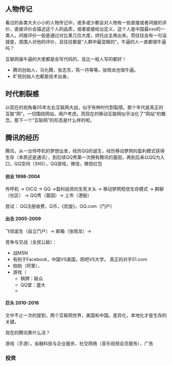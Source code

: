 ## 人物传记

看过的各类大大小小的人物传记中，或多或少都会对人物有一些直接或者间接的评价，直接评价会描述这个人的品质，或者直接给出定义，这个人是中国最xxx的一类人。间接评价一般是通过对比某几位大佬，烘托出主角出来。而往往会有一句话就是，周围人对他的评价，且往往都是“人群中最显眼的”。牛逼的人一直都很牛逼吗？

互联网届牛逼的大佬都是会写代码的，且比一般人写的都好！

* 腾讯创始人，马化腾，张志东，陈一丹等等。张晓龙也很牛逼。
* 旷视创始人也都是技术出身。

## 时代割裂感

以现在的视角看05年左右互联网大战，似乎有种时代割裂感。那个年代是真正的互联“网”。一切围绕网站，用户考虑。而现在的移动互联网似乎淡化了“网站”的概念。那下一个“互联网”的形态是什么样的呢。

## 腾讯的经历

腾讯，从一台传呼机的梦想出发，经历QQ的诞生，经历移动梦网的盈利模式获得生存（本质还是通讯），到后续QQ秀第一次拥有腾讯的基因，再到后来以QQ为入口，QQ空间（SNS），QQ游戏，微信，微信红包

#### 创业 1998-2004

传呼机 -> OICQ -> QQ ->盈科投资的生死关头 -> 移动梦网短信生存模式 -> 群聊（社区） -> QQ秀（基因）-> 上市（港股）

尝试： QQ注册收费，Q币，《凯旋》，QQ.com（门户）

#### 出击 2005-2009

飞信诞生（自立门户）-> 邮箱（张晓龙）-> 

竞争与交战（全民公敌）： 

* 战MSN
* 有别于Facebook，中国VS美国，网吧VS大学。 真正的对手51.com
* 拍拍（阿里），
* 游戏（
  * 棋牌：联众
  * QQ堂：盛大
  * 

#### 巨头 2010-2016

文中不止一次的提到，两个互联网世界，美国和中国。差异化，本地化才是生存的关键。





现在的腾讯靠什么活？

游戏（手游），金融科技与企业服务，社交网络（音乐视频会员服务），广告

### 投资

